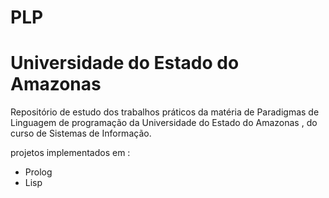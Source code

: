 # PLP
#   Universidade do Estado do Amazonas
  Repositório de estudo dos trabalhos práticos da matéria de Paradigmas de Linguagem de programação da Universidade do Estado do Amazonas , do curso de Sistemas de Informação.

projetos implementados em :
- Prolog
- Lisp
